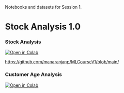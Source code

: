Notebooks and datasets for Session 1.

# Stock Analysis 1.0

### Stock Analysis

[![Open in Colab](https://colab.research.google.com/assets/colab-badge.svg)](https://colab.research.google.com/github/manaranjanp/MLCourseV1/blob/main/Session_1/Stock_Analysis_v1.ipynb)

https://github.com/manaranjanp/MLCourseV1/blob/main/

### Customer Age Analysis

[![Open in Colab](https://colab.research.google.com/assets/colab-badge.svg)](https://colab.research.google.com/github/manaranjanp/MLCourseV1/blob/main/Session_1/Customer_Age_Analysis_v1.ipynb)

